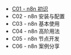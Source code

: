 - [C01 - n8n 初识](c01/ "Capter01 n8n 初识")
- C02 - n8n 安装与配置
- C03 - n8n 基本使用
- C04 - n8n 高阶用法
- C05 - n8n 节点开发
- C06 - n8n 案例分享
